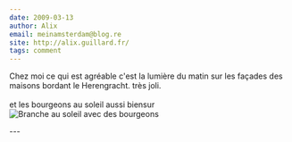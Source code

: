 ```yaml
---
date: 2009-03-13
author: Alix
email: meinamsterdam@blog.re
site: http://alix.guillard.fr/
tags: comment
---
```


<p>
Chez moi ce qui est agréable c'est la lumière du matin sur les façades des maisons bordant le Herengracht. très joli.<br /><br />
et les bourgeons au soleil aussi biensur<br />
<img src="/me-in-amsterdam/images/photos/2009-03/bourgeons.jpg" alt="Branche au soleil avec des bourgeons" style="display:block; margin:0 auto;" />
</p>
---